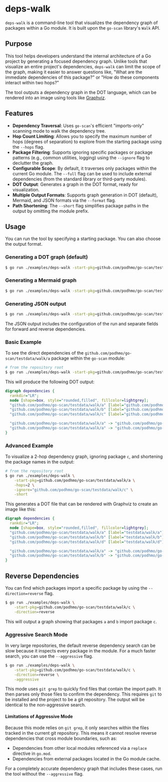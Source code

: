 # deps-walk

`deps-walk` is a command-line tool that visualizes the dependency graph of packages within a Go module. It is built upon the `go-scan` library's `Walk` API.

## Purpose

This tool helps developers understand the internal architecture of a Go project by generating a focused dependency graph. Unlike tools that visualize an entire project's dependencies, `deps-walk` can limit the scope of the graph, making it easier to answer questions like, "What are the immediate dependencies of this package?" or "How do these components interact within two hops?"

The tool outputs a dependency graph in the DOT language, which can be rendered into an image using tools like [Graphviz](https://graphviz.org/).

## Features

- **Dependency Traversal**: Uses `go-scan`'s efficient "imports-only" scanning mode to walk the dependency tree.
- **Hop Count Limiting**: Allows you to specify the maximum number of hops (degrees of separation) to explore from the starting package using the `--hops` flag.
- **Package Filtering**: Supports ignoring specific packages or package patterns (e.g., common utilities, logging) using the `--ignore` flag to declutter the graph.
- **Configurable Scope**: By default, it traverses only packages within the current Go module. The `--full` flag can be used to include external dependencies (from the standard library or third-party modules).
- **DOT Output**: Generates a graph in the DOT format, ready for visualization.
- **Multiple Output Formats**: Supports graph generation in DOT (default), Mermaid, and JSON formats via the `--format` flag.
- **Path Shortening**: The `--short` flag simplifies package paths in the output by omitting the module prefix.

## Usage

You can run the tool by specifying a starting package. You can also choose the output format.

### Generating a DOT graph (default)
```bash
$ go run ./examples/deps-walk -start-pkg=github.com/podhmo/go-scan/testdata/walk/a
```

### Generating a Mermaid graph
```bash
$ go run ./examples/deps-walk -start-pkg=github.com/podhmo/go-scan/testdata/walk/a -format=mermaid
```

### Generating JSON output
```bash
$ go run ./examples/deps-walk -start-pkg=github.com/podhmo/go-scan/testdata/walk/a -format=json
```

The JSON output includes the configuration of the run and separate fields for forward and reverse dependencies.

### Basic Example

To see the direct dependencies of the `github.com/podhmo/go-scan/testdata/walk/a` package within the `go-scan` module:

```bash
# from the repository root
$ go run ./examples/deps-walk -start-pkg=github.com/podhmo/go-scan/testdata/walk/a -hops=1
```

This will produce the following DOT output:

```dot
digraph dependencies {
  rankdir="LR";
  node [shape=box, style="rounded,filled", fillcolor=lightgrey];
  "github.com/podhmo/go-scan/testdata/walk/a" [label="github.com/podhmo/go-scan/testdata/walk/a"];
  "github.com/podhmo/go-scan/testdata/walk/b" [label="github.com/podhmo/go-scan/testdata/walk/b"];
  "github.com/podhmo/go-scan/testdata/walk/c" [label="github.com/podhmo/go-scan/testdata/walk/c"];

  "github.com/podhmo/go-scan/testdata/walk/a" -> "github.com/podhmo/go-scan/testdata/walk/b";
  "github.com/podhmo/go-scan/testdata/walk/a" -> "github.com/podhmo/go-scan/testdata/walk/c";
}
```

### Advanced Example

To visualize a 2-hop dependency graph, ignoring package `c`, and shortening the package names in the output:

```bash
# from the repository root
$ go run ./examples/deps-walk \
    -start-pkg=github.com/podhmo/go-scan/testdata/walk/a \
    -hops=2 \
    -ignore="github.com/podhmo/go-scan/testdata/walk/c" \
    -short
```

This generates a DOT file that can be rendered with Graphviz to create an image like this:

```dot
digraph dependencies {
  rankdir="LR";
  node [shape=box, style="rounded,filled", fillcolor=lightgrey];
  "github.com/podhmo/go-scan/testdata/walk/a" [label="testdata/walk/a"];
  "github.com/podhmo/go-scan/testdata/walk/b" [label="testdata/walk/b"];
  "github.com/podhmo/go-scan/testdata/walk/d" [label="testdata/walk/d"];

  "github.com/podhmo/go-scan/testdata/walk/a" -> "github.com/podhmo/go-scan/testdata/walk/b";
  "github.com/podhmo/go-scan/testdata/walk/b" -> "github.com/podhmo/go-scan/testdata/walk/d";
}
```

## Reverse Dependencies

You can find which packages import a specific package by using the `--direction=reverse` flag.

```bash
$ go run ./examples/deps-walk \
    -start-pkg=github.com/podhmo/go-scan/testdata/walk/c \
    -direction=reverse
```

This will output a graph showing that packages `a` and `b` import package `c`.

### Aggressive Search Mode

In very large repositories, the default reverse dependency search can be slow because it inspects every package in the module. For a much faster search, you can use the `--aggressive` flag.

```bash
$ go run ./examples/deps-walk \
    -start-pkg=github.com/podhmo/go-scan/testdata/walk/c \
    -direction=reverse \
    -aggressive
```

This mode uses `git grep` to quickly find files that contain the import path. It then parses only those files to confirm the dependency. This requires `git` to be installed and the project to be a git repository. The output will be identical to the non-aggressive search.

#### Limitations of Aggressive Mode

Because this mode relies on `git grep`, it only searches within the files tracked in the current git repository. This means it cannot resolve reverse dependencies that cross module boundaries, such as:

-   Dependencies from other local modules referenced via a `replace` directive in `go.mod`.
-   Dependencies from external packages located in the Go module cache.

For a completely accurate dependency graph that includes these cases, run the tool without the `--aggressive` flag.
